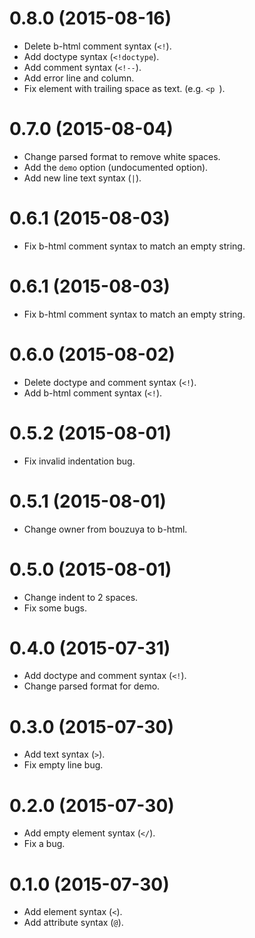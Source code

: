 # 0.8.0 (2015-08-16)

* Delete b-html comment syntax (`<!`).
* Add doctype syntax (`<!doctype`).
* Add comment syntax (`<!--`).
* Add error line and column.
* Fix element with trailing space as text. (e.g. `<p `).

# 0.7.0 (2015-08-04)

* Change parsed format to remove white spaces.
* Add the `demo` option (undocumented option).
* Add new line text syntax (`|`).

# 0.6.1 (2015-08-03)

* Fix b-html comment syntax to match an empty string.

# 0.6.1 (2015-08-03)

* Fix b-html comment syntax to match an empty string.

# 0.6.0 (2015-08-02)

* Delete doctype and comment syntax (`<!`).
* Add b-html comment syntax (`<!`).

# 0.5.2 (2015-08-01)

* Fix invalid indentation bug.

# 0.5.1 (2015-08-01)

* Change owner from bouzuya to b-html.

# 0.5.0 (2015-08-01)

* Change indent to 2 spaces.
* Fix some bugs.

# 0.4.0 (2015-07-31)

* Add doctype and comment syntax (`<!`).
* Change parsed format for demo.

# 0.3.0 (2015-07-30)

* Add text syntax (`>`).
* Fix empty line bug.

# 0.2.0 (2015-07-30)

* Add empty element syntax (`</`).
* Fix a bug.

# 0.1.0 (2015-07-30)

* Add element syntax (`<`).
* Add attribute syntax (`@`).
